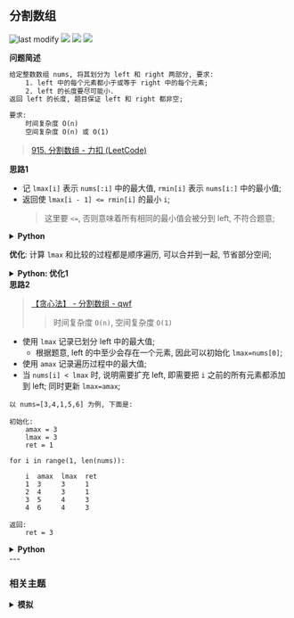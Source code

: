 ## 分割数组
<!--START_SECTION:badge-->
![last modify](https://img.shields.io/static/v1?label=last%20modify&message=2025-07-08%2016%3A53%3A13&label_color=gray&color=thistle&style=flat-square)
[![](https://img.shields.io/static/v1?label=&message=%E4%B8%AD%E7%AD%89&label_color=gray&color=yellow&style=flat-square)](../../../README.md#中等)
[![](https://img.shields.io/static/v1?label=&message=LeetCode&label_color=gray&color=green&style=flat-square)](../../../README.md#leetcode)
[![](https://img.shields.io/static/v1?label=&message=%E6%A8%A1%E6%8B%9F&label_color=gray&color=blue&style=flat-square)](../../../README.md#模拟)
<!--END_SECTION:badge-->
<!--info
tags: [模拟]
source: LeetCode
level: 中等
number: '0915'
name: 分割数组
companies: [小红书]
-->

<summary><b>问题简述</b></summary>

```txt
给定整数数组 nums, 将其划分为 left 和 right 两部分, 要求:
    1. left 中的每个元素都小于或等于 right 中的每个元素;
    2. left 的长度要尽可能小.
返回 left 的长度, 题目保证 left 和 right 都非空;

要求:
    时间复杂度 O(n)
    空间复杂度 O(n) 或 O(1)
```
> [915. 分割数组 - 力扣 (LeetCode) ](https://leetcode-cn.com/problems/partition-array-into-disjoint-intervals/)

<!--
<details><summary><b>详细描述</b></summary>

```txt
```

</details>
-->


<!-- <div align="center"><img src="../../../_assets/xxx.png" height="300" /></div> -->

<summary><b>思路1</b></summary>

- 记 `lmax[i]` 表示 `nums[:i]` 中的最大值, `rmin[i]` 表示 `nums[i:]` 中的最小值;
- 返回使 `lmax[i - 1] <= rmin[i]` 的最小 `i`;
    > 这里要 `<=`, 否则意味着所有相同的最小值会被分到 left, 不符合题意;

<details><summary><b>Python</b></summary>

```python
class Solution:
    def partitionDisjoint(self, nums: List[int]) -> int:

        n = len(nums)

        # 计算 lmax
        lmax = [float('-inf')] * n
        lmax[0] = nums[0]
        for i in range(1, n):
            lmax[i] = max(lmax[i - 1], nums[i])

        # 计算 rmin
        rmin = [float('inf')] * n
        for i in range(n - 2, -1, -1):
            rmin[i] = min(rmin[i + 1], nums[i])

        for i in range(1, n):
            if lmax[i - 1] <= rmin[i]:  # 注意这里要 <=; 如果是 <, 意味着所有相同的最小值会分到 left, 不符合题意
                return i

        return -1
```

</details>

**优化**: 计算 `lmax` 和比较的过程都是顺序遍历, 可以合并到一起, 节省部分空间;

<details><summary><b>Python: 优化1</b></summary>

```python
class Solution:
    def partitionDisjoint(self, nums: List[int]) -> int:

        n = len(nums)
        rmin = [float('inf')] * n
        for i in range(n - 2, -1, -1):
            rmin[i] = min(rmin[i + 1], nums[i])

        # 合并计算 lmax 和比较过程
        lmax = nums[0]
        for i in range(1, n):
            if lmax <= rmin[i]:
                return i
            lmax = max(lmax, nums[i])

        return -1
```

</details>


<summary><b>思路2</b></summary>

> [【贪心法】 - 分割数组 - qwf](https://leetcode-cn.com/problems/partition-array-into-disjoint-intervals/solution/tan-xin-fa-by-qwf-snem/)
>> 时间复杂度 `O(n)`, 空间复杂度 `O(1)`

- 使用 `lmax` 记录已划分 left 中的最大值;
    - 根据题意, left 的中至少会存在一个元素, 因此可以初始化 `lmax=nums[0]`;
- 使用 `amax` 记录遍历过程中的最大值;
- 当 `nums[i] < lmax` 时, 说明需要扩充 left, 即需要把 `i` 之前的所有元素都添加到 left; 同时更新 `lmax=amax`;

```
以 nums=[3,4,1,5,6] 为例, 下面是:

初始化:
    amax = 3
    lmax = 3
    ret = 1

for i in range(1, len(nums)):

    i  amax  lmax  ret
    1  3     3     1
    2  4     3     1
    3  5     4     3
    4  6     4     3

返回:
    ret = 3
```

<details><summary><b>Python</b></summary>

```python
class Solution:
    def partitionDisjoint(self, nums: List[int]) -> int:

        lmax = amax = nums[0]
        ret = 1
        for i in range(1, len(nums)):
            amax = max(amax, nums[i])
            if nums[i] < lmax:
                ret = i + 1
                lmax = amax

        return ret
```

</details>
<!--START_SECTION:relate-->
---

### 相关主题

<details><summary><b>模拟</b></summary>

> [[中等, 剑指Offer] 买卖股票的最佳时机](../01/剑指Offer_6300_中等_买卖股票的最佳时机.md)  
> [[中等, 剑指Offer] 圆圈中最后剩下的数字 (约瑟夫环问题) 🔥](../01/剑指Offer_6200_中等_圆圈中最后剩下的数字(约瑟夫环问题).md)  
> [[中等, 剑指Offer] 顺时针打印矩阵 (3种思路4个写法) 🔥](../../2021/11/剑指Offer_2900_中等_顺时针打印矩阵(3种思路4个写法).md)  
> [[中等, 牛客] 大数乘法](../01/牛客_0010_中等_大数乘法.md)  
> [[中等, 牛客] 大数加法](../01/牛客_0001_中等_大数加法.md)  
> [[中等, 牛客] 最长回文子串](../01/牛客_0017_中等_最长回文子串.md)  
> [[中等, 牛客] 螺旋矩阵](../03/牛客_0038_中等_螺旋矩阵.md)  
  > 
> [[困难, LeetCode] 将数据流变为多个不相交区间](../../2021/10/LeetCode_0352_困难_将数据流变为多个不相交区间.md)  
  > 
> [[简单, LeetCode] 亲密字符串](../../2021/11/LeetCode_0859_简单_亲密字符串.md)  
> [[简单, 剑指Offer] 扑克牌中的顺子](../01/剑指Offer_6100_简单_扑克牌中的顺子.md)  
> [[简单, 剑指Offer] 数组中出现次数超过一半的数字 (摩尔投票) 🔥](../../2021/12/剑指Offer_3900_简单_数组中出现次数超过一半的数字(摩尔投票).md)  
> [[简单, 牛客] 买卖股票的最好时机(一)](../01/牛客_0007_简单_买卖股票的最好时机(一).md)  
> [[简单, 牛客] 反转数字](../03/牛客_0057_简单_反转数字.md)  
> [[简单, 牛客] 字符串变形](../04/牛客_0089_简单_字符串变形.md)  
> [[简单, 牛客] 扑克牌顺子](../03/牛客_0063_简单_扑克牌顺子.md)  
> [[简单, 牛客] 数组中出现次数超过一半的数字](../03/牛客_0073_简单_数组中出现次数超过一半的数字.md)  
  > 

</details>
<!--END_SECTION:relate-->